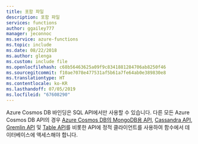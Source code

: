 ```yaml
---
title: 포함 파일
description: 포함 파일
services: functions
author: ggailey777
manager: jeconnoc
ms.service: azure-functions
ms.topic: include
ms.date: 08/22/2018
ms.author: glenga
ms.custom: include file
ms.openlocfilehash: c68b56463625a09f9c8341881284706ab8250f46
ms.sourcegitcommit: f10ae7078e477531af5b61a7fe64ab0e389830e8
ms.translationtype: HT
ms.contentlocale: ko-KR
ms.lasthandoff: 07/05/2019
ms.locfileid: "67608290"
---
```

Azure Cosmos DB 바인딩은 SQL API에서만 사용할 수 있습니다. 다른 모든 Azure Cosmos DB API의 경우 [Azure Cosmos DB의 MongoDB용 API](../articles/cosmos-db/mongodb-introduction.md), [Cassandra API](../articles/cosmos-db/cassandra-introduction.md), [Gremlin API](../articles/cosmos-db/graph-introduction.md) 및 [Table API](../articles/cosmos-db/table-introduction.md)를 비롯한 API에 정적 클라이언트를 사용하여 함수에서 데이터베이스에 액세스해야 합니다.
